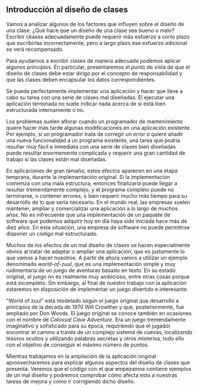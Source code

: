 ## Introducción al diseño de clases

Vamos a analizar algunos de los factores que influyen sobre el diseño de una clase. ¿Qué hace que un diseño de una clase sea bueno o malo? Escribir ckases adecuadamente puede requerir más esfuerzo a corto plazo que escribirlas incorrectamente, pero a largo plazo ese esfuerzo adicional se verá recompensado. 

Para ayudarnos a escribir clases de manera adecuada podemos aplicar algunos principios. En particular, presentaremos el punto de vista de que el diseño de clases debe estar dirigo por el concepto de responsabilidad y que las clases deben encapsular los datos correspondientes.

Se puede perfectamente implementar una aplicación y hacer que lleve a cabo su tarea con una serie de clases mal diseñadas. El ejecutar una aplicación terminada no suele indicar nada acerca de si está bien estructurada internamente o no.

Los problemas suelen aflorar cuando un programador de mantenimiento quiere hacer más tarde algunas modificaciones en una aplicación existente. Por ejemplo, si un programador trata de corregir un error o quiere añadir una nueva funcionalidad a un programa existente, una tarea que podría resultar muy fácil e inmediata con una serie de clases bien diseñadas puede resultar enormemente complicada y requerir una gran cantidad de trabajo si las clases están mal diseñadas.

En aplicaciones de gran tamaño, estos efectos aparecen en una etapa temprana, durante la implementación original. Si la implementación comienza con una mala estructura, entonces finalizarla puede llegar a resultar tremendamente complejo, y el programa completo puede no terminarse, o contener errores, o bien requerir mucho más tiempo para su desarrollo de lo que sería necesario. En el mundo real, las empresas suelen mantener, ampliar y comercializar una aplicación a lo largo de muchos años. No es infrecuente que una implementación de un paquete de software que podemos adquirir hoy en día haya sido iniciada hace más de diez años. En esta situación, una empresa de software no puede permitirse disponer un código mal estructurado.

Muchos de los efectos de un mal diseño de clases se hacen especialmente obvios al tratar de adaptar o ampliar una aplicación, que es justamente lo que vamos a hacer nosotros. A partir de ahora vamos  a utilizar un ejemplo denominado _world-of-zuul_, que es una implementación simple y muy rudimentaria de un juego de aventuras basado en texto. En su estado original, el juego no es realmente muy ambicioso, entre otras cosas porque está incompleto. Sin embargo, al final de nuestro trabajo con la aplicación estaremos en disposición de implementar un juego divertido e interesante.

"World of zuul" está modelado según el juego original que desarrolló a principios de la decada de 1970 Will Crowther y que, posteriormente, fue ampliado por Don Woods. El juego original se conoce también en ocasiones con el nombre de _Colossal Cave Adventure_. Era un juego tremendamente imaginativo y sofisticado para su época, requiriendo que el jugador encontrar el camino a través de un complejo sistema de cuevas, localizando tesoros ocultos y utilizando palabras secretas y otros misterios, todo ello con el objetivo de conseguir el máximo número de puntos.

Mientras trabajamos en la ampliación de la aplicación original aproovecharemos para explicar algunos aspectos del diseño de clases que presenta. Veremos que el código con el que empezamos contiene ejemplos de un mal diseño y podremos comprobar cómo afecta esto a nuestras tareas de mejora y cómo ir corrigiendo dicho diseño.
